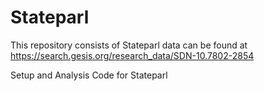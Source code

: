 # Stateparl

This repository consists of 
Stateparl data can be found at https://search.gesis.org/research_data/SDN-10.7802-2854

Setup and Analysis Code for Stateparl
